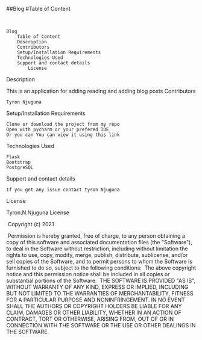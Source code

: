 ##Blog
#Table of Content

​

    Blog
        Table of Content
        Description
        Contributors
        Setup/Installation Requirements
        Technologies Used
        Support and contact details
            License

Description

This is an application for adding reading and adding blog posts
Contributors

    Tyron Njuguna

Setup/Installation Requirements

    Clone or download the project from my repo 
    Open with pycharm or your prefered IDE
    Or you can You can view it using this link 

Technologies Used

    Flask
    Bootstrap
    PostgreSQL

Support and contact details

    If you get any issue contact tyron Njuguna

License

Tyron.N.Njuguna License

​ Copyright (c) 2021

​ Permission is hereby granted, free of charge, to any person obtaining a copy of this software and associated documentation files (the "Software"), to deal in the Software without restriction, including without limitation the rights to use, copy, modify, merge, publish, distribute, sublicense, and/or sell copies of the Software, and to permit persons to whom the Software is furnished to do so, subject to the following conditions: ​ The above copyright notice and this permission notice shall be included in all copies or substantial portions of the Software. ​ THE SOFTWARE IS PROVIDED "AS IS", WITHOUT WARRANTY OF ANY KIND, EXPRESS OR IMPLIED, INCLUDING BUT NOT LIMITED TO THE WARRANTIES OF MERCHANTABILITY, FITNESS FOR A PARTICULAR PURPOSE AND NONINFRINGEMENT. IN NO EVENT SHALL THE AUTHORS OR COPYRIGHT HOLDERS BE LIABLE FOR ANY CLAIM, DAMAGES OR OTHER LIABILITY, WHETHER IN AN ACTION OF CONTRACT, TORT OR OTHERWISE, ARISING FROM, OUT OF OR IN CONNECTION WITH THE SOFTWARE OR THE USE OR OTHER DEALINGS IN THE SOFTWARE.
